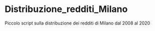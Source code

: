 # Distribuzione_redditi_Milano
Piccolo script sulla distribuzione dei redditi di Milano dal 2008 al 2020
